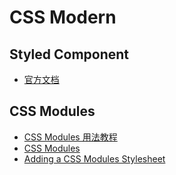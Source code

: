 # CSS Modern

## Styled Component
 - [官方文档](https://styled-components.com/)

## CSS Modules
- [CSS Modules 用法教程](http://www.ruanyifeng.com/blog/2016/06/css_modules.html)
- [CSS Modules](https://github.com/css-modules/css-modules)
- [Adding a CSS Modules Stylesheet](https://create-react-app.dev/docs/adding-a-css-modules-stylesheet/)